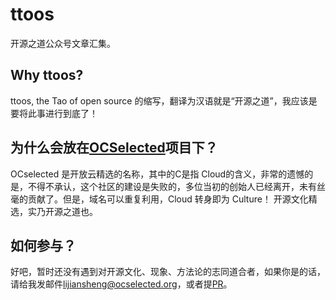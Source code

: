 # ttoos
开源之道公众号文章汇集。

## Why ttoos?

ttoos, the Tao of open source 的缩写，翻译为汉语就是“开源之道”，我应该是要将此事进行到底了！


## 为什么会放在[OCSelected](http://www.ocselected.org)项目下？

OCselected 是开放云精选的名称，其中的C是指 Cloud的含义，非常的遗憾的是，不得不承认，这个社区的建设是失败的，多位当初的创始人已经离开，未有丝毫的贡献了。但是，域名可以重复利用，Cloud 转身即为 Culture！ 开源文化精选，实乃开源之道也。

## 如何参与？

好吧，暂时还没有遇到对开源文化、现象、方法论的志同道合者，如果你是的话，请给我发邮件[lijiansheng@ocselected.org](mailto:lijiansheng@ocselected.org)，或者提[PR](https://github.com/OCselected/ttoos/compare)。
